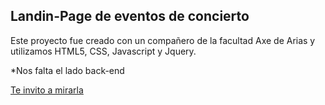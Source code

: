## Landin-Page de eventos de concierto

Este proyecto fue creado con un compañero de la facultad Axe de Arias y utilizamos HTML5, CSS, Javascript y Jquery.

*Nos falta el lado back-end

[Te invito a mirarla](https://chinooyoel.github.io/TP-ProgramacionWeb/)